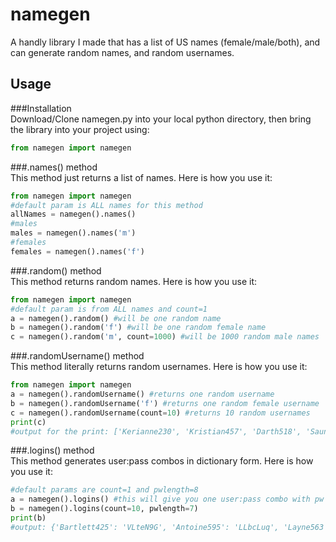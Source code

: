 # namegen  
A handly library I made that has a list of US names (female/male/both), and can generate random names, and random usernames.  
  
## Usage  
###Installation  
Download/Clone namegen.py into your local python directory, then bring the library into your project using:  
```python
from namegen import namegen
```  
###.names() method  
This method just returns a list of names. Here is how you use it:
```python
from namegen import namegen
#default param is ALL names for this method
allNames = namegen().names()
#males
males = namegen().names('m')
#females
females = namegen().names('f')
```  
###.random() method  
This method returns random names. Here is how you use it:  
```python
from namegen import namegen
#default param is from ALL names and count=1
a = namegen().random() #will be one random name
b = namegen().random('f') #will be one random female name
c = namegen().random('m', count=1000) #will be 1000 random male names
```
###.randomUsername() method  
This method literally returns random usernames. Here is how you use it:  
```python
from namegen import namegen
a = namegen().randomUsername() #returns one random username
b = namegen().randomUsername('f') #returns one random female username
c = namegen().randomUsername(count=10) #returns 10 random usernames
print(c)
#output for the print: ['Kerianne230', 'Kristian457', 'Darth518', 'Sauncho668', 'Antone170', 'Terri542', 'Robyn839', 'Graeme25', 'Elizabeth380', 'Ninetta409']
```  
###.logins() method  
This method generates user:pass combos in dictionary form. Here is how you use it:
```python
#default params are count=1 and pwlength=8
a = namegen().logins() #this will give you one user:pass combo with pw length of 8
b = namegen().logins(count=10, pwlength=7) 
print(b)
#output: {'Bartlett425': 'VLteN9G', 'Antoine595': 'LLbcLuq', 'Layne563': '0vl6zir', 'Amory491': 'PLKhDKI', 'Winnie792': 'Yrz4miC', 'Brynna810': 'hUm8koY', 'Robbyn916': 'GyJOGLN', 'Samuel817': '63sOTY0', 'Dorry846': 'q2EwueV', 'Ada942': 'rWfurXH'}
```


